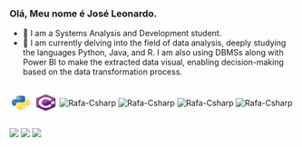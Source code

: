 ### Olá, Meu nome é José Leonardo.

- 🔭 I am a Systems Analysis and Development student.
- 🌱 I am currently delving into the field of data analysis, deeply studying the languages Python, Java, and R. I am also using DBMSs along with Power BI to make the extracted data visual, enabling decision-making based on the data transformation process.

<div style="display: inline_block"><br>
  
  <img align="center" alt="Rafa-Python" height="30" width="40" src="https://raw.githubusercontent.com/devicons/devicon/master/icons/python/python-original.svg">
  <img align="center" alt="Rafa-Csharp" height="30" width="40" src="https://raw.githubusercontent.com/devicons/devicon/master/icons/csharp/csharp-original.svg">
  <img  align="center" alt="Rafa-Csharp" height="30" width="40" src='https://img.icons8.com/?size=100&id=UFF3hmipmJ2V&format=png&color=000000'/>
  <img align="center" alt="Rafa-Csharp" height="30" width="40" src="https://img.icons8.com/?size=100&id=111021&format=png&color=000000">
  <img align="center" alt="Rafa-Csharp" height="30" width="40" src="https://img.icons8.com/?size=100&id=Ny0t2MYrJ70p&format=png&color=000000" />
  <img align="center" alt="Rafa-Csharp" height="30" width="40" src="https://img.icons8.com/?size=100&id=Tv9PzYbf0vqw&format=png&color=000000" />
 
 
                 
                
</div>
  
  ##
 
<div>
 <a href="https://discord.gg/noli#7950" target="_blank"><img src="https://img.shields.io/badge/Discord-7289DA?style=for-the-badge&logo=discord&logoColor=white" target="_blank"></a> 
  <a href = "mailto:josenolicontato@gmail.com"><img src="https://img.shields.io/badge/-Gmail-%23333?style=for-the-badge&logo=gmail&logoColor=white" target="_blank"></a>
  <a href="https://www.linkedin.com/in/jose-leonardo-noli-b3b012226" target="_blank"><img src="https://img.shields.io/badge/-LinkedIn-%230077B5?style=for-the-badge&logo=linkedin&logoColor=white" target="_blank"></a> 
</div>
